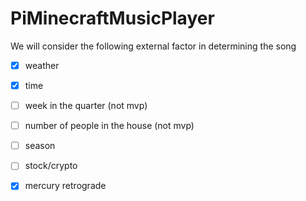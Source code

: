# PiMinecraftMusicPlayer

We will consider the following external factor in determining the song

- [x] weather
- [x] time
- [ ] week in the quarter (not mvp)
- [ ] number of people in the house (not mvp)
- [ ] season
- [ ] stock/crypto
- [x] mercury retrograde

